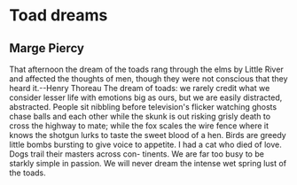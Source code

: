 # Toad dreams
## Marge Piercy
That afternoon the dream of the toads rang through the elms by Little River
and affected the thoughts of men, though they were not conscious that they
heard it.\--Henry Thoreau
The dream of toads: we rarely
credit what we consider lesser
life with emotions big as ours,
but we are easily distracted,
abstracted. People sit nibbling
before television's flicker watching
ghosts chase balls and each other
while the skunk is out risking grisly
death to cross the highway to mate;
while the fox scales the wire fence
where it knows the shotgun lurks
to taste the sweet blood of a hen.
Birds are greedy little bombs
bursting to give voice to appetite.
I had a cat who died of love.
Dogs trail their masters across con-
tinents. We are far too busy
to be starkly simple in passion.
We will never dream the intense
wet spring lust of the toads.